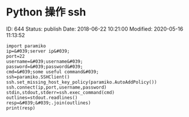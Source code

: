 # Python 操作 ssh


ID: 644
Status: publish
Date: 2018-06-22 10:21:00
Modified: 2020-05-16 11:13:52


```
import paramiko
ip=&#039;server ip&#039;
port=22
username=&#039;username&#039;
password=&#039;password&#039;
cmd=&#039;some useful command&#039; 
ssh=paramiko.SSHClient()
ssh.set_missing_host_key_policy(paramiko.AutoAddPolicy())
ssh.connect(ip,port,username,password)
stdin,stdout,stderr=ssh.exec_command(cmd)
outlines=stdout.readlines()
resp=&#039;&#039;.join(outlines)
print(resp)
```